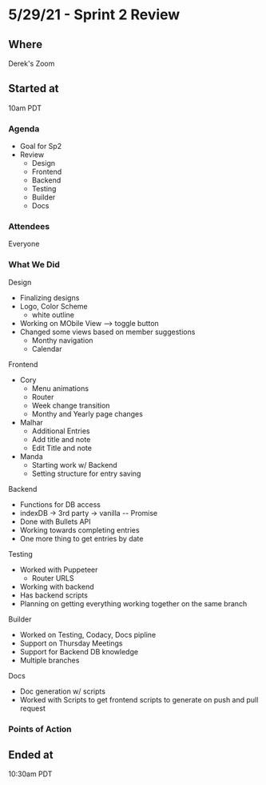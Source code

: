 # 5/29/21 - Sprint 2 Review

## Where
Derek's Zoom

## Started at
10am PDT

### Agenda
- Goal for Sp2
- Review
  - Design
  - Frontend
  - Backend
  - Testing
  - Builder
  - Docs

### Attendees
Everyone

### What We Did
Design
- Finalizing designs
- Logo, Color Scheme
  - white outline
- Working on MObile View --> toggle button
- Changed some views based on member suggestions
  - Monthy navigation
  - Calendar

Frontend
- Cory
  - Menu animations
  - Router
  - Week change transition
  - Monthy and Yearly page changes
- Malhar
  - Additional Entries
  - Add title and note
  - Edit Title and note
- Manda
  - Starting work w/ Backend
  - Setting structure for entry saving

Backend
- Functions for DB access
- indexDB -> 3rd party -> vanilla -- Promise
- Done with Bullets API
- Working towards completing entries
- One more thing to get entries by date

Testing
- Worked with Puppeteer
  - Router URLS
- Working with backend
- Has backend scripts
- Planning on getting everything working together on the same branch

Builder
- Worked on Testing, Codacy, Docs pipline
- Support on Thursday Meetings
- Support for Backend DB knowledge
- Multiple branches

Docs
- Doc generation w/ scripts
- Worked with Scripts to get frontend scripts to generate on push and pull request

### Points of Action

## Ended at
10:30am PDT